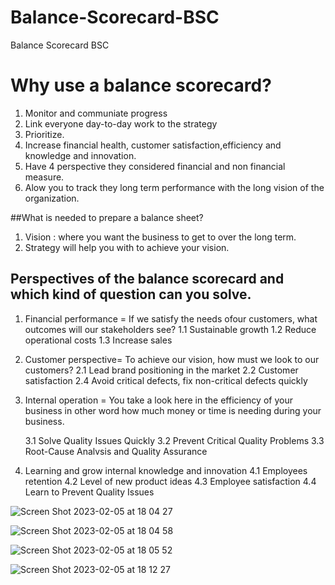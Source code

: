 # Balance-Scorecard-BSC
Balance Scorecard BSC

# Why use a balance scorecard?

1. Monitor and communiate progress
2. Link everyone day-to-day work to the strategy
3. Prioritize.
4. Increase financial health, customer satisfaction,efficiency and knowledge and innovation. 
5. Have 4 perspective they considered financial and non financial measure.
6. Alow you to track they long term performance with the long vision of the organization.


##What is needed to prepare a balance sheet?

1. Vision : where you want the business to get to over the long term.
8. Strategy will help you with to achieve your vision. 

## Perspectives of the balance scorecard and which kind of question can you solve.

1.  Financial performance = If we satisfy the needs ofour customers, what outcomes will our stakeholders see?
    1.1 Sustainable growth
    1.2 Reduce operational costs
    1.3 Increase sales

2. Customer perspective= To achieve our vision, how must we look to our customers?
    2.1 Lead brand positioning in the market
    2.2 Customer satisfaction
    2.4 Avoid critical defects, fix non-critical defects quickly
    
3. Internal operation = You take a look here in the efficiency of your business  in other word how much money or time is needing during your business.
    
    3.1 Solve Quality Issues Quickly
    3.2 Prevent Critical Quality Problems
    3.3 Root-Cause Analvsis and Quality Assurance
    
4. Learning and grow  internal knowledge and innovation 
    4.1 Employees retention
    4.2 Level of new product ideas
    4.3 Employee satisfaction
    4.4 Learn to Prevent Quality Issues
    
 
![Screen Shot 2023-02-05 at 18 04 27](https://user-images.githubusercontent.com/112581327/216838424-2595318c-b21f-4610-a7ff-a104f3a9a348.png)

![Screen Shot 2023-02-05 at 18 04 58](https://user-images.githubusercontent.com/112581327/216838433-cb55d45e-d592-4d32-bca5-3d91e3c7ab7b.png)
    
![Screen Shot 2023-02-05 at 18 05 52](https://user-images.githubusercontent.com/112581327/216838440-eeee2a18-e1c3-4c51-8f47-5d571f705858.png)

![Screen Shot 2023-02-05 at 18 12 27](https://user-images.githubusercontent.com/112581327/216838458-2760a403-c86d-4193-a9cb-eefd1b43aa2c.png)

    
